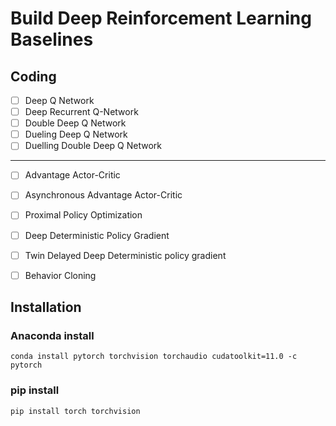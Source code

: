 # Build Deep Reinforcement Learning Baselines

## Coding

- [ ] Deep Q Network
- [ ] Deep Recurrent Q-Network
- [ ] Double Deep Q Network
- [ ] Dueling Deep Q Network
- [ ] Duelling Double Deep Q Network
----------------------------------------------------------------
- [ ] Advantage Actor-Critic
- [ ] Asynchronous Advantage Actor-Critic
- [ ] Proximal Policy Optimization
- [ ] Deep Deterministic Policy Gradient
- [ ] Twin Delayed Deep Deterministic policy gradient
- [ ] Behavior Cloning


## Installation

### Anaconda install
```
conda install pytorch torchvision torchaudio cudatoolkit=11.0 -c pytorch
```

### pip install
```
pip install torch torchvision
```